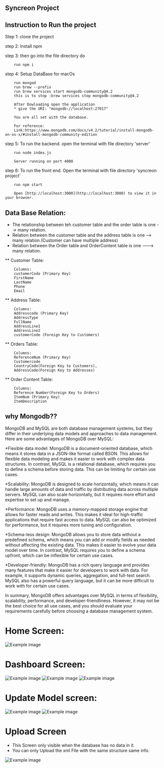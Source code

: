 ## Syncreon Project


## Instruction to Run the project
Step 1: clone the project

step 2: Install npm 

step 3: then go into the file directory do
        
        run npm i

step 4: Setup DataBase for macOs
        
        run mongod
        run brew --prefix
        run brew services start mongodb-community@4.2
        this is to stop :brew services stop mongodb-community@4.2

        After Dowloading open the application
        * give the URI: "mongodb://localhost:27017"

        You are all set with the database.

        For reference:
        Link:https://www.mongodb.com/docs/v4.2/tutorial/install-mongodb-on-os-x/#install-mongodb-community-edition

step 5: To run the backend. open the terminal with file directory 'server'

        run node index.js

        Server running on port 4000

step 6: To run the front end. Open the terminal with file directory 'syncreon project'

        run npm start

        Open [http://localhost:3000](http://localhost:3000) to view it in your browser.
        
## Data Base Relation:

* The relationship between teh customer table and the order table is one  --> many relation.
* Relation between the customer table and the address table is one --> many relation.(Customer can have multiple address)
* Relation between the Order table and OrderContent table is one ---> many relation.

** Customer Table:

        Columns:
        customerCode (Primary Key)
        FirstName
        LastName
        Phone
        Email

** Address Table:
        
        Columns:
        Addresscode (Primary Key)
        AddressType
        FullName
        AddressLine1
        AddressLine2
        customerCode (Foreign Key to Customers)
        

** Orders Table:

        Columns:
        ReferenceNum (Primary Key)
        Customercode 
        CountryCode(Foreign Key to Customers),
        AddressCode(Foreign Key to Addresses)


** Order Content Table:

        Columns:
        Reference Number(Foreign Key to Orders)
        ItemNum (Primary Key)
        ItemDescription

## why Mongodb??
MongoDB and MySQL are both database management systems, but they differ in their underlying data models and approaches to data management. Here are some advantages of MongoDB over MySQL:

*Flexible data model: MongoDB is a document-oriented database, which means it stores data in a JSON-like format called BSON. This allows for flexible data modeling and makes it easier to work with complex data structures. In contrast, MySQL is a relational database, which requires you to define a schema before storing data. This can be limiting for certain use cases.

*Scalability: MongoDB is designed to scale horizontally, which means it can handle large amounts of data and traffic by distributing data across multiple servers. MySQL can also scale horizontally, but it requires more effort and expertise to set up and manage.

*Performance: MongoDB uses a memory-mapped storage engine that allows for faster reads and writes. This makes it ideal for high-traffic applications that require fast access to data. MySQL can also be optimized for performance, but it requires more tuning and configuration.

*Schema-less design: MongoDB allows you to store data without a predefined schema, which means you can add or modify fields as needed without affecting the existing data. This makes it easier to evolve your data model over time. In contrast, MySQL requires you to define a schema upfront, which can be inflexible for certain use cases.

*Developer-friendly: MongoDB has a rich query language and provides many features that make it easier for developers to work with data. For example, it supports dynamic queries, aggregation, and full-text search. MySQL also has a powerful query language, but it can be more difficult to work with for certain use cases.

In summary, MongoDB offers advantages over MySQL in terms of flexibility, scalability, performance, and developer-friendliness. However, it may not be the best choice for all use cases, and you should evaluate your requirements carefully before choosing a database management system.



# Home Screen:

![Example image](https://github.com/Raviteja7Lanka/syncreon-project/blob/master/Images/Home_Page.png)
    

# Dashboard Screen:
![Example image](https://github.com/Raviteja7Lanka/syncreon-project/blob/master/Images/Screen1.png)
![Example image](https://github.com/Raviteja7Lanka/syncreon-project/blob/master/Images/Screen%201-2.png)
![Example image](https://github.com/Raviteja7Lanka/syncreon-project/blob/master/Images/Screen1-3.png)


# Update Model screen:
![Example image](https://github.com/Raviteja7Lanka/syncreon-project/blob/master/Images/Model-1.png)
![Example image](https://github.com/Raviteja7Lanka/syncreon-project/blob/master/Images/Model%201-2.png)

# Upload Screen
* This Screen only visible when the database has no data in it.
* You can only Upload the xml File with the same structure same info.

![Example image](https://github.com/Raviteja7Lanka/syncreon-project/blob/master/Images/Upload%20Screen%20Shot.png)


